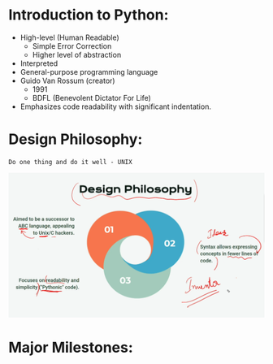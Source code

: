 # Introduction to Python:
 - High-level (Human Readable)
    - Simple Error Correction
    - Higher level of abstraction
 - Interpreted
 - General-purpose programming language
 - Guido Van  Rossum (creator) 
    - 1991
    - BDFL (Benevolent Dictator For Life)
 - Emphasizes code readability with significant indentation.

 # Design  Philosophy:
    Do one thing and do it well - UNIX
![Design Philosophy](./designphilosophy.png)
 
 # Major Milestones:

